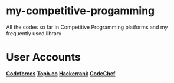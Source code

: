 # my-competitive-progamming
All the codes so far in Competitive Programming platforms and my frequently used library

# User Accounts
[**Codeforces**](https://codeforces.com/profile/1605069)
[**Toph.co**](https://toph.co/u/fahad_69)
[**Hackerrank**](https://www.hackerrank.com/fahad69?hr_r=1)
[**CodeChef**](https://www.codechef.com/users/fahad69)

